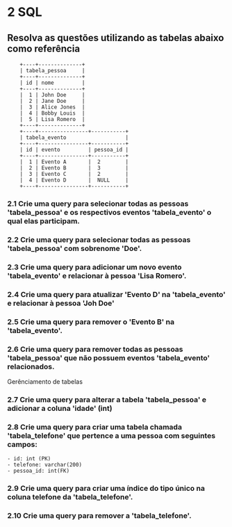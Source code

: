 # 2 SQL
## Resolva as questões utilizando as tabelas abaixo como referência

		+----+--------------+
		| tabela_pessoa     |
		+----+--------------+
		| id | nome         |
		+----+--------------+
		|  1 | John Doe     |
		|  2 | Jane Doe     |
		|  3 | Alice Jones  |
		|  4 | Bobby Louis  |
		|  5 | Lisa Romero  |
		+----+--------------+
		+----+----------------+-----------+
		| tabela_evento                   |
		+----+----------------+-----------+
		| id | evento         | pessoa_id |
		+----+----------------+-----------+
		|  1 | Evento A       |  2        |
		|  2 | Evento B       |  3        |
		|  3 | Evento C       |  2        |
		|  4 | Evento D       |  NULL     |
		+----+----------------+-----------+

### 2.1 Crie uma query para selecionar todas as pessoas 'tabela_pessoa' e os respectivos eventos 'tabela_evento' o qual elas participam.
### 2.2 Crie uma query para selecionar todas as pessoas 'tabela_pessoa' com sobrenome 'Doe'.
### 2.3 Crie uma query para adicionar um novo evento 'tabela_evento' e relacionar à pessoa 'Lisa Romero'.
### 2.4 Crie uma query para atualizar 'Evento D' na 'tabela_evento' e relacionar à pessoa 'Joh Doe'
### 2.5 Crie uma query para remover o 'Evento B' na 'tabela_evento'.
### 2.6 Crie uma query para remover todas as pessoas 'tabela_pessoa' que não possuem eventos 'tabela_evento' relacionados.
Gerênciamento de tabelas
### 2.7 Crie uma query para alterar a tabela 'tabela_pessoa' e adicionar a coluna 'idade' (int)
### 2.8 Crie uma query para criar uma tabela chamada 'tabela_telefone' que pertence a uma pessoa com seguintes campos:
    - id: int (PK)
    - telefone: varchar(200)
    - pessoa_id: int(FK)
### 2.9 Crie uma query para criar uma índice do tipo único na coluna telefone da 'tabela_telefone'.
### 2.10 Crie uma query para remover a 'tabela_telefone'.